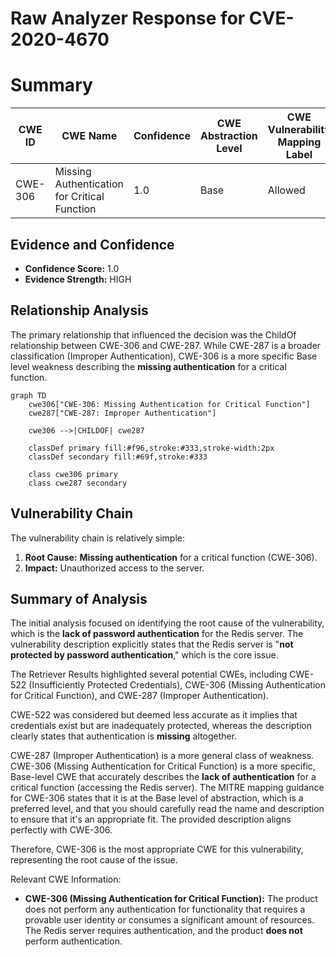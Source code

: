 # Raw Analyzer Response for CVE-2020-4670

# Summary
| CWE ID | CWE Name | Confidence | CWE Abstraction Level | CWE Vulnerability Mapping Label | CWE-Vulnerability Mapping Notes |
|---|---|---|---|---|---|
| CWE-306 | Missing Authentication for Critical Function | 1.0 | Base | Allowed | Primary CWE |

## Evidence and Confidence

*   **Confidence Score:** 1.0
*   **Evidence Strength:** HIGH

## Relationship Analysis
The primary relationship that influenced the decision was the ChildOf relationship between CWE-306 and CWE-287. While CWE-287 is a broader classification (Improper Authentication), CWE-306 is a more specific Base level weakness describing the **missing authentication** for a critical function.

```mermaid
graph TD
    cwe306["CWE-306: Missing Authentication for Critical Function"]
    cwe287["CWE-287: Improper Authentication"]
    
    cwe306 -->|CHILDOF| cwe287
    
    classDef primary fill:#f96,stroke:#333,stroke-width:2px
    classDef secondary fill:#69f,stroke:#333
    
    class cwe306 primary
    class cwe287 secondary
```

## Vulnerability Chain
The vulnerability chain is relatively simple:
1.  **Root Cause:** **Missing authentication** for a critical function (CWE-306).
2.  **Impact:** Unauthorized access to the server.

## Summary of Analysis
The initial analysis focused on identifying the root cause of the vulnerability, which is the **lack of password authentication** for the Redis server. The vulnerability description explicitly states that the Redis server is "**not protected by password authentication**," which is the core issue.

The Retriever Results highlighted several potential CWEs, including CWE-522 (Insufficiently Protected Credentials), CWE-306 (Missing Authentication for Critical Function), and CWE-287 (Improper Authentication).

CWE-522 was considered but deemed less accurate as it implies that credentials exist but are inadequately protected, whereas the description clearly states that authentication is **missing** altogether.

CWE-287 (Improper Authentication) is a more general class of weakness. CWE-306 (Missing Authentication for Critical Function) is a more specific, Base-level CWE that accurately describes the **lack of authentication** for a critical function (accessing the Redis server). The MITRE mapping guidance for CWE-306 states that it is at the Base level of abstraction, which is a preferred level, and that you should carefully read the name and description to ensure that it's an appropriate fit. The provided description aligns perfectly with CWE-306.

Therefore, CWE-306 is the most appropriate CWE for this vulnerability, representing the root cause of the issue.

Relevant CWE Information:
*   **CWE-306 (Missing Authentication for Critical Function):** The product does not perform any authentication for functionality that requires a provable user identity or consumes a significant amount of resources. The Redis server requires authentication, and the product **does not** perform authentication.